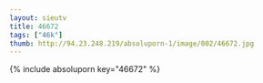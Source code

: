 ```yaml
--- 
layout: sieutv
title: 46672
tags: ["46k"]
thumb: http://94.23.248.219/absoluporn-1/image/002/46672.jpg
---
```

{% include absoluporn key="46672" %} 
